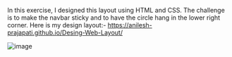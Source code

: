 

In this exercise, I designed this layout using HTML and CSS. The challenge is to make the navbar sticky and to have the circle hang in the lower right corner.
Here is my design layout:- https://anilesh-prajapati.github.io/Desing-Web-Layout/

![image](https://github.com/anilesh-prajapati/Desing-Web-Layout/assets/65806802/ca98dcde-5371-43e5-8918-d8e9670bfea4)
